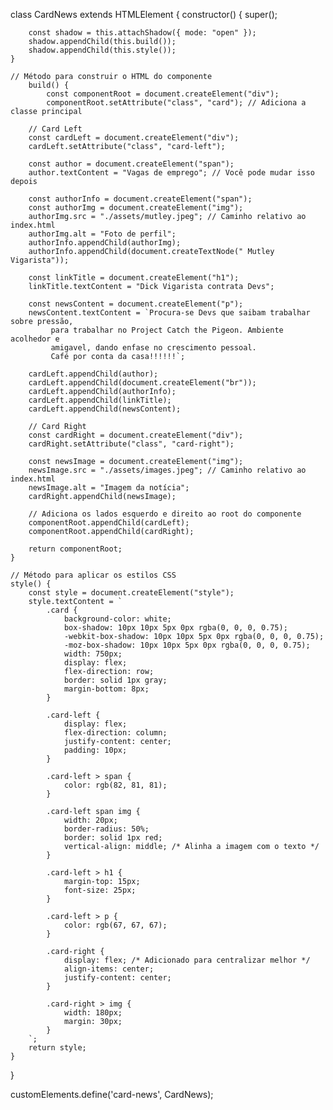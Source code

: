 class CardNews extends HTMLElement {
    constructor() {
        super();

        const shadow = this.attachShadow({ mode: "open" });
        shadow.appendChild(this.build());
        shadow.appendChild(this.style());
    }

    // Método para construir o HTML do componente
        build() {
            const componentRoot = document.createElement("div");
            componentRoot.setAttribute("class", "card"); // Adiciona a classe principal

        // Card Left
        const cardLeft = document.createElement("div");
        cardLeft.setAttribute("class", "card-left");

        const author = document.createElement("span");
        author.textContent = "Vagas de emprego"; // Você pode mudar isso depois

        const authorInfo = document.createElement("span");
        const authorImg = document.createElement("img");
        authorImg.src = "./assets/mutley.jpeg"; // Caminho relativo ao index.html
        authorImg.alt = "Foto de perfil";
        authorInfo.appendChild(authorImg);
        authorInfo.appendChild(document.createTextNode(" Mutley Vigarista"));
        
        const linkTitle = document.createElement("h1");
        linkTitle.textContent = "Dick Vigarista contrata Devs";

        const newsContent = document.createElement("p");
        newsContent.textContent = `Procura-se Devs que saibam trabalhar sobre pressão,
             para trabalhar no Project Catch the Pigeon. Ambiente acolhedor e 
             amigavel, dando enfase no crescimento pessoal. 
             Café por conta da casa!!!!!!`;
        
        cardLeft.appendChild(author);
        cardLeft.appendChild(document.createElement("br"));
        cardLeft.appendChild(authorInfo);
        cardLeft.appendChild(linkTitle);
        cardLeft.appendChild(newsContent);

        // Card Right
        const cardRight = document.createElement("div");
        cardRight.setAttribute("class", "card-right");

        const newsImage = document.createElement("img");
        newsImage.src = "./assets/images.jpeg"; // Caminho relativo ao index.html
        newsImage.alt = "Imagem da notícia";
        cardRight.appendChild(newsImage);

        // Adiciona os lados esquerdo e direito ao root do componente
        componentRoot.appendChild(cardLeft);
        componentRoot.appendChild(cardRight);

        return componentRoot;
    }

    // Método para aplicar os estilos CSS
    style() {
        const style = document.createElement("style");
        style.textContent = `
            .card {
                background-color: white;
                box-shadow: 10px 10px 5px 0px rgba(0, 0, 0, 0.75);
                -webkit-box-shadow: 10px 10px 5px 0px rgba(0, 0, 0, 0.75);
                -moz-box-shadow: 10px 10px 5px 0px rgba(0, 0, 0, 0.75);
                width: 750px;
                display: flex;
                flex-direction: row;
                border: solid 1px gray;
                margin-bottom: 8px;
            }

            .card-left {
                display: flex;
                flex-direction: column;
                justify-content: center;
                padding: 10px;
            }

            .card-left > span {
                color: rgb(82, 81, 81);
            }
            
            .card-left span img {
                width: 20px;
                border-radius: 50%;
                border: solid 1px red;
                vertical-align: middle; /* Alinha a imagem com o texto */
            }

            .card-left > h1 {
                margin-top: 15px;
                font-size: 25px;
            }

            .card-left > p {
                color: rgb(67, 67, 67);
            }

            .card-right {
                display: flex; /* Adicionado para centralizar melhor */
                align-items: center;
                justify-content: center;
            }

            .card-right > img {
                width: 180px;
                margin: 30px;
            }
        `;
        return style;
    }
}

customElements.define('card-news', CardNews);
